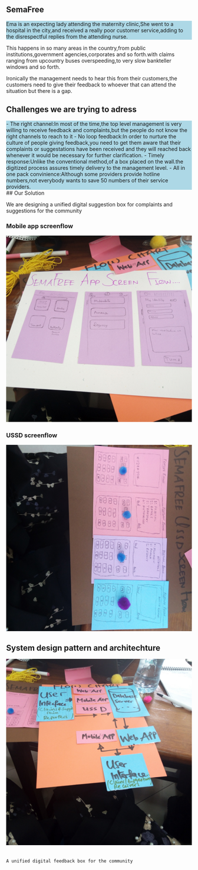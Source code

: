 ## SemaFree
<div style="border-radius:10px"><p style="background-color:lightblue">
Ema is an expecting lady attending the maternity clinic,She went to a hospital in the city,and received a really poor customer service,adding to the disrespectful replies from the attending nurse. 

This happens in so many areas in the country,from public institutions,government agencies,corporates and so forth.with claims ranging from upcountry buses overspeeding,to very slow bankteller windows and so forth.

Ironically the management needs to hear this from their customers,the customers need to give their feedback to whoever that can attend the situation but there is a gap.
</p>
</div>

## Challenges we are trying to adress
<div style="background-color:lightblue">
- The right channel:In most of the time,the top level management is very willing to receive feedback and complaints,but the people do not know the right channels to reach to it
- No loop feedback:In order to nurture the culture of people giving feedback,you need to get them aware that their complaints or suggestations have been received and they will reached back whenever it would be necessary for further clarification.
- Timely response:Unlike the conventional method,of a box placed on the wall.the digitized process assures timely delivery to the management level.
- All in one pack convinience:Although some providers provide hotline numbers,not everybody wants to save 50 numbers of their service providers.
          </div>
## Our Solution

We are designing a unified digital suggestion box for complaints and suggestions for the community

### Mobile app screenflow
<img src="https://github.com/abdulmakuya/semafree/blob/master/app.jpg?raw=true">

          
### USSD screenflow
<img src="https://github.com/abdulmakuya/semafree/blob/master/ussd.jpg?raw=true">


## System design pattern and architechture
<img src="https://github.com/abdulmakuya/semafree/blob/master/backend.jpg?raw=true">



```markdown

A unified digital feedback box for the community

```




